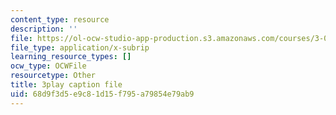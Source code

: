```yaml
---
content_type: resource
description: ''
file: https://ol-ocw-studio-app-production.s3.amazonaws.com/courses/3-091sc-introduction-to-solid-state-chemistry-fall-2010/68d9f3d5e9c81d15f795a79854e79ab9_xEnYH0KNkfA.srt
file_type: application/x-subrip
learning_resource_types: []
ocw_type: OCWFile
resourcetype: Other
title: 3play caption file
uid: 68d9f3d5-e9c8-1d15-f795-a79854e79ab9
---
```

